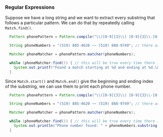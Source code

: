 ### Regular Expressions

Suppose we have a long string and we want to extract every substring that follows a particular pattern. We can do that by repeatedly calling `Match.find()`.

```java
  Pattern phonePattern = Pattern.compile("\\([0-9]{3}\\) [0-9]{3}\\-[0-9]{4}"); // this is the pattern for phone numbers that looks like this: (___) ___-___

  String phoneNumbers = "(519) 885-4620 ~~ (519) 888-9749"; // there are two phone numbers in here we want to extract

  Matcher phoneMatcher = phonePattern.matcher(phoneNumbers);

  while (phoneMatcher.find()) { // this will be true every time there is a match 
    System.out.printf("Found a match starting at %d and ending at %d.\n", phoneMatcher.start(), phoneMatcher.end()); // this will print the indices of the first and last character of each phone number
  } 
```

Since `Match.start()` and `Match.end()` give the beginning and ending index of the substring, we can use them to print each phone number.

```java
  Pattern phonePattern = Pattern.compile("\\([0-9]{3}\\) [0-9]{3}\\-[0-9]{4}"); // this is the pattern for phone numbers that looks like this: (___) ___-___

  String phoneNumbers = "(519) 885-4620 ~~ (519) 888-9749"; // there are two phone numbers in here we want to extract

  Matcher phoneMatcher = phonePattern.matcher(phoneNumbers);

  while (phoneMatcher.find()) { // this will be true every time there is a match 
    System.out.println("Phone number found: " + phoneNumbers.substring(phoneMatcher.start(), phoneMatcher.end())); // this will print the phone numbers
  } 
```
